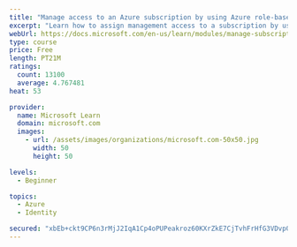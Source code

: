 ```yaml
---
title: "Manage access to an Azure subscription by using Azure role-based access control (RBAC)"
excerpt: "Learn how to assign management access to a subscription by using Azure role-based access control."
webUrl: https://docs.microsoft.com/en-us/learn/modules/manage-subscription-access-azure-rbac/
type: course
price: Free
length: PT21M
ratings:
  count: 13100
  average: 4.767481
heat: 53

provider:
  name: Microsoft Learn
  domain: microsoft.com
  images:
    - url: /assets/images/organizations/microsoft.com-50x50.jpg
      width: 50
      height: 50

levels:
  - Beginner

topics:
  - Azure
  - Identity

secured: "xbEb+ckt9CP6n3rMjJ2IqA1Cp4oPUPeakroz60KXrZkE7CjTvhFrHfG3VDvp0tj0tHlQ2hStUgxd6Ulxiu0Ov9q81Z3f/WAL5tulIcjl/8/PahTy2xQe8QG58cDkeEkti2OeKIsgZqJdd8sDu6f6g288yKn9eTOUSELNix2jp0FYhv76bVyiqN/SjiNeEws0ml+4+qFZw9bWMLjzeZ4vM7n8ui1/cKo2odth5Q8Hy1/7HQJfgOEQ5nXdFptZRq9pbLXHtyRUvRUQfmHIz0RGYb/mtPvZfZ/JnMyknIzs6MPMpe/CalIY/4YgMx8BWtjoi+/h0CwFjF/g1RwdIoUj8uz/WIWY0RDENvROEmbSH5qVgMscNMGA6NkjEyQ1IuySKnesk80r3zwczdijkQf6QBSVQua+VsZTPwhLyQkPyDc3zh1jPrThDsKgiVi1XFdm;xLaR4a5ZZUCSILkgJ8x+mQ=="
---
```


